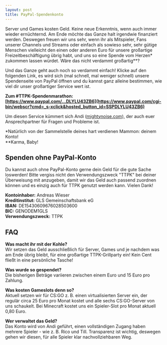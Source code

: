 ```yaml
---
layout: post
title: PayPal-Spendenkonto
---
```



Server und Games kosten Geld. Keine neue Erkenntnis, wenn auch immer wieder ernüchternd. Am Ende möchte das Ganze halt irgendwie finanziert werden. Deswegen freuen wir uns sehr, wenn ihr als Mitspieler, Fans unserer Channels und Streams oder einfach als sowieso sehr, sehr gütige Menschen vielleicht den einen oder anderen Euro für unsere großartige Freizeitbeschäftigung übrig habt, und uns so eine Spende vom Herzen* zukommen lassen würdet. Wäre das nicht verdammt großartig**?

Und das Ganze geht auch noch so verdammt einfach! Klicke auf den folgenden Link, es wird sich (mal schnell, mal weniger schnell) unsere Spendenseite von PayPal öffnen und du kannst ganz alleine bestimmen, wie viel dir unser großartiger Service wert ist.  

**Zum #TTPK-Spendenmarathon: [https://www.paypal.com/...DLYLU43ZB6](https://www.paypal.com/cgi-bin/webscr?cmd=_s-xclick&hosted_button_id=SSPDLYLU43ZB6)**  

Um diesen Service kümmert sich Andi ([mightynoise.com](http://www.mightynoise.com)), der auch euer Ansprechpartner für Fragen und Probleme ist.

*Natürlich von der Sammelstelle deines hart verdienen Mammon: deinem Konto!  
**Karma, Baby!  

## Spenden ohne PayPal-Konto

Du kannst auch ohne PayPal-Konto gerne dein Geld für die gute Sache loswerden! Bitte vergiss nicht den Verwendungszweck "TTPK" bei deiner Überweisung mit anzugeben, damit wir das Geld auch passend zuordnen können und es einzig auch für TTPK genutzt werden kann. Vielen Dank!  

**Kontoinhaber:** Andreas Wieser  
**Kreditinstitut:** GLS Gemeinschaftsbank eG  
**IBAN:** DE15430609676028503600  
**BIC:** GENODEM1GLS  
**Verwendungszweck:** TTPK  

## FAQ

**Was macht ihr mit der Kohle?**  
Wir setzen das Geld ausschließlich für Server, Games und je nachdem was am Ende übrig bleibt, für eine großartige TTPK-Grillparty ein! Kein Cent fließt in eine persönliche Tasche!  

**Was wurde so gespendet?**  
Die bisherigen Beträge variieren zwischen einem Euro und 15 Euro pro Zahlung.  

**Was kosten Gameslots denn so?**  
Aktuell setzen wir für CS:GO z. B. einen virtualisierten Server ein, der regulär circa 25 Euro pro Monat kostet und alle sechs CS:GO-Server von uns schaukelt. Bei Minecraft kostet uns ein Spieler-Slot pro Monat aktuell 0,80 Euro.  

**Wer verwaltet das Geld?**  
Das Konto wird von Andi geführt, einen vollständigen Zugang haben mehrere Spieler - wie z. B. Rico und Till. Transparenz ist wichtig, deswegen gehen wir diesen, für alle Spieler klar nachvollziehbaren Weg.  
